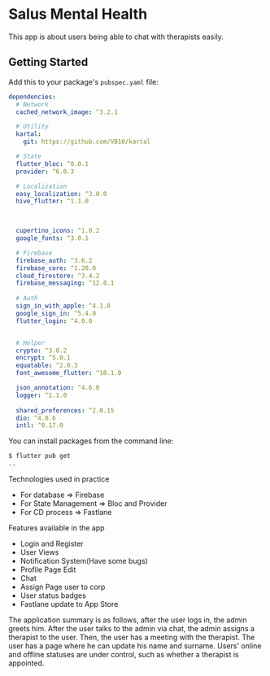 # Salus Mental Health

This app is about users being able to chat with therapists easily.

## Getting Started

Add this to your package's `pubspec.yaml` file:

```yaml
dependencies:
  # Network
  cached_network_image: ^3.2.1

  # Utility
  kartal:
    git: https://github.com/VB10/kartal

  # State
  flutter_bloc: ^8.0.1
  provider: ^6.0.3

  # Localization
  easy_localization: ^3.0.0
  hive_flutter: ^1.1.0

  

  cupertino_icons: ^1.0.2
  google_fonts: ^3.0.1

  # Firebase
  firebase_auth: ^3.6.2
  firebase_core: ^1.20.0
  cloud_firestore: ^3.4.2
  firebase_messaging: ^12.0.1
  
  # Auth
  sign_in_with_apple: ^4.1.0
  google_sign_in: ^5.4.0
  flutter_login: ^4.0.0


  # Helper
  crypto: ^3.0.2
  encrypt: ^5.0.1
  equatable: ^2.0.3
  font_awesome_flutter: ^10.1.0

  json_annotation: ^4.6.0
  logger: ^1.1.0
  
  shared_preferences: ^2.0.15
  dio: ^4.0.6
  intl: ^0.17.0
``` 
You can install packages from the command line:

```bash
$ flutter pub get
..
```

Technologies used in practice

- For database => Firebase
- For State Management => Bloc and Provider
- For CD process => Fastlane

Features available in the app 

- Login and Register 
- User Views
- Notification System(Have some bugs)
- Profile Page Edit
- Chat 
- Assign Page user to corp
- User status badges
- Fastlane update to App Store

The application summary is as follows, after the user logs in, the admin greets him. After the user talks to the admin via chat, the admin assigns a therapist to the user. Then, the user has a meeting with the therapist. The user has a page where he can update his name and surname. Users' online and offline statuses are under control, such as whether a therapist is appointed.


